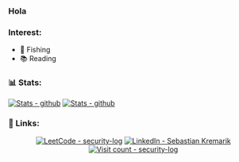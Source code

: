 ### Hola

### Interest:
- 🎣 Fishing
- 📚 Reading

### 📊 Stats:
<a href="#"><img src="https://github-readme-stats.vercel.app/api?username=seKremarik&show_icons=true&theme=gruvbox" alt="Stats - github"></a>
<a href="#"><img src="https://github-readme-stats.vercel.app/api/top-langs/?username=seKremarik&langs_count=8&theme=gruvbox" alt="Stats - github"></a>

### 🔗 Links:
<div align="center">
<a href="https://leetcode.com/u/security-log/"><img src="https://img.shields.io/badge/LeetCode-security--log-yellow?style=for-the-badge&logo=leetcode" alt="LeetCode - security-log"></a>
<a href="https://www.linkedin.com/in/sebastian-kremarik/"><img src="https://img.shields.io/badge/LinkedIn-Sebastian_Kremarik-blue?style=for-the-badge&logo=linkedin" alt="LinkedIn - Sebastian Kremarik"></a>
</div>  

<div align="center">
  <a href="#/"><img src="https://komarev.com/ghpvc/?username=seKremarik&style=for-the-badge&color=orange" alt="Visit count - security-log"></a>
</div>  

